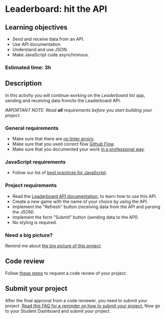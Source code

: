 # Leaderboard: hit the API
## Learning objectives

- Send and receive data from an API.
- Use API documentation.
- Understand and use JSON.
- Make JavaScript code asynchronous.

### Estimated time: 3h

## Description

In this activity you will continue working on the *Leaderboard list* app, sending and receiving data from/to the Leaderboard API.

*IMPORTANT NOTE: Read **all** requirements before you start building your project.*

### General requirements

- Make sure that there are [no linter errors](https://github.com/microverseinc/linters-config).
- Make sure that you used correct flow [Github Flow](https://github.com/microverseinc/curriculum-transversal-skills/blob/main/git-github/articles/github_flow.md).
- Make sure that you documented your work [in a professional way](https://github.com/microverseinc/curriculum-transversal-skills/blob/main/documentation/articles/professional_repo_rules.md).
### JavaScript requirements
  - Follow our list of [best practices for JavaScript](https://github.com/microverseinc/curriculum-html-css/blob/main/articles/javascript_best_practices.md).

### Project requirements

- Read the [Leaderboard API documentation](https://www.notion.so/microverse/Leaderboard-API-service-24c0c3c116974ac49488d4eb0267ade3), to learn how to use this API.
- Create a new game with the name of your choice by using the API.
- Implement the "Refresh" button  (receiving data from the API and parsing the JSON).
- Implement the form "Submit" button (sending data to the API).
- No styling is required.
### Need a big picture? 

Remind me about [the big picture of this project](./sneak_peek.md).
## Code review

Follow [these steps](https://github.com/microverseinc/curriculum-transversal-skills/blob/main/code-review/articles/how_to_ask_for_a_code_review.md) to request a code review of your project.

## Submit your project

After the final approval from a code reviewer, you need to submit your project.
[Read this FAQ for a reminder on how to submit your project.](https://microverse.zendesk.com/hc/en-us/articles/360061344234)
Now go to your Student Dashboard and submit your project.
